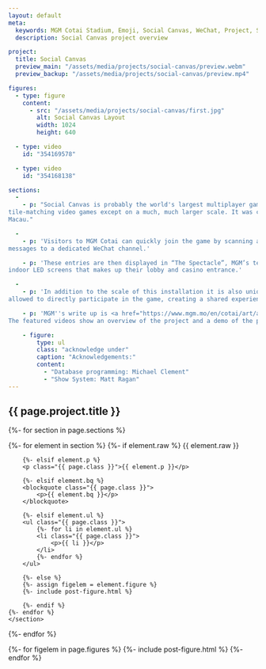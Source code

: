 ```yaml
---
layout: default
meta:
  keywords: MGM Cotai Stadium, Emoji, Social Canvas, WeChat, Project, Software
  description: Social Canvas project overview

project:
  title: Social Canvas
  preview_main: "/assets/media/projects/social-canvas/preview.webm"
  preview_backup: "/assets/media/projects/social-canvas/preview.mp4"

figures:
  - type: figure
    content:
      - src: "/assets/media/projects/social-canvas/first.jpg"
        alt: Social Canvas Layout
        width: 1024
        height: 640

  - type: video
    id: "354169578"

  - type: video
    id: "354168138"

sections:
  -
    - p: "Social Canvas is probably the world's largest multiplayer game installation.  It functions like most 
tile-matching video games except on a much, much larger scale. It was created in 2018 and installed at the MGM Cotai in 
Macau."

  -
    - p: 'Visitors to MGM Cotai can quickly join the game by scanning a QR code and submit entries by sending 
messages to a dedicated WeChat channel.'

    - p: 'These entries are then displayed in “The Spectacle”, MGM’s term for the world’s largest area of permanent 
indoor LED screens that makes up their lobby and casino entrance.'

  -
    - p: 'In addition to the scale of this installation it is also unique in that it is truly interactive. Guests are 
allowed to directly participate in the game, creating a shared experience for all.' 

    - p: 'MGM''s write up is <a href="https://www.mgm.mo/en/cotai/art/art-tour/collaboration/social-canvas">here</a>. 
The featured videos show an overview of the project and a demo of the project in action.'

    - figure:
        type: ul
        class: "acknowledge under"
        caption: "Acknowledgements:"
        content:
          - "Database programming: Michael Clement"
          - "Show System: Matt Ragan"
---
```


<main class="{{ page.class }}">
    <h2 class="{{ page.class }}">{{ page.project.title }}</h2>

{%- for section in page.sections %}
    <section class="{{ page.class }}">
    {%- for element in section %}
        {%- if element.raw %}
        {{ element.raw }}

        {%- elsif element.p %}
        <p class="{{ page.class }}">{{ element.p }}</p>

        {%- elsif element.bq %}
        <blockquote class="{{ page.class }}">
            <p>{{ element.bq }}</p>
        </blockquote>

        {%- elsif element.ul %}
        <ul class="{{ page.class }}">
            {%- for li in element.ul %}
            <li class="{{ page.class }}">
                <p>{{ li }}</p>
            </li>
            {%- endfor %}
        </ul>

        {%- else %}
        {%- assign figelem = element.figure %}
        {%- include post-figure.html %}

        {%- endif %}
    {%- endfor %}
    </section>
{%- endfor %}

{%- for figelem in page.figures %}
    {%- include post-figure.html %}
{%- endfor %}
</main>